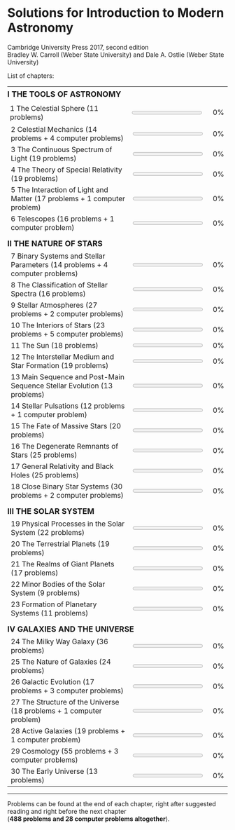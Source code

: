 # Solutions for Introduction to Modern Astronomy

Cambridge University Press 2017, second edition  
Bradley W. Carroll (Weber State University) and Dale A. Ostlie (Weber State University)

List of chapters:  

<table style="width:100%; border-collapse:collapse; border:none;">
  <!-- I THE TOOLS OF ASTRONOMY -->
  <tr>
    <td colspan="3" style="border:none; font-weight:bold; font-size:1.1em; padding:6px 0;">
      I THE TOOLS OF ASTRONOMY
    </td>
  </tr>
  <tr>
    <td style="width:60%; padding:6px; border:none;">1 The Celestial Sphere (11 problems)</td>
    <td style="width:30%; padding:6px; border:none;"><progress value="0" max="100"></progress></td>
    <td style="width:10%; text-align:right; white-space:nowrap; border:none;">0%</td>
  </tr>
  <tr>
    <td style="border:none;">2 Celestial Mechanics (14 problems + 4 computer problems)</td>
    <td style="border:none;"><progress value="0" max="100"></progress></td>
    <td style="border:none; text-align:right;">0%</td>
  </tr>
  <tr>
    <td style="border:none;">3 The Continuous Spectrum of Light (19 problems)</td>
    <td style="border:none;"><progress value="0" max="100"></progress></td>
    <td style="border:none; text-align:right;">0%</td>
  </tr>
  <tr>
    <td style="border:none;">4 The Theory of Special Relativity (19 problems)</td>
    <td style="border:none;"><progress value="0" max="100"></progress></td>
    <td style="border:none; text-align:right;">0%</td>
  </tr>
  <tr>
    <td style="border:none;">5 The Interaction of Light and Matter (17 problems + 1 computer problem)</td>
    <td style="border:none;"><progress value="0" max="100"></progress></td>
    <td style="border:none; text-align:right;">0%</td>
  </tr>
  <tr>
    <td style="border:none;">6 Telescopes (16 problems + 1 computer problem)</td>
    <td style="border:none;"><progress value="0" max="100"></progress></td>
    <td style="border:none; text-align:right;">0%</td>
  </tr>

  <!-- II THE NATURE OF STARS -->
  <tr>
    <td colspan="3" style="border:none; font-weight:bold; font-size:1.1em; padding:12px 0 6px 0;">
      II THE NATURE OF STARS
    </td>
  </tr>
  <tr><td style="border:none;">7 Binary Systems and Stellar Parameters (14 problems + 4 computer problems)</td><td style="border:none;"><progress value="0" max="100"></progress></td><td style="border:none; text-align:right;">0%</td></tr>
  <tr><td style="border:none;">8 The Classification of Stellar Spectra (16 problems)</td><td style="border:none;"><progress value="0" max="100"></progress></td><td style="border:none; text-align:right;">0%</td></tr>
  <tr><td style="border:none;">9 Stellar Atmospheres (27 problems + 2 computer problems)</td><td style="border:none;"><progress value="0" max="100"></progress></td><td style="border:none; text-align:right;">0%</td></tr>
  <tr><td style="border:none;">10 The Interiors of Stars (23 problems + 5 computer problems)</td><td style="border:none;"><progress value="0" max="100"></progress></td><td style="border:none; text-align:right;">0%</td></tr>
  <tr><td style="border:none;">11 The Sun (18 problems)</td><td style="border:none;"><progress value="0" max="100"></progress></td><td style="border:none; text-align:right;">0%</td></tr>
  <tr><td style="border:none;">12 The Interstellar Medium and Star Formation (19 problems)</td><td style="border:none;"><progress value="0" max="100"></progress></td><td style="border:none; text-align:right;">0%</td></tr>
  <tr><td style="border:none;">13 Main Sequence and Post-Main Sequence Stellar Evolution (13 problems)</td><td style="border:none;"><progress value="0" max="100"></progress></td><td style="border:none; text-align:right;">0%</td></tr>
  <tr><td style="border:none;">14 Stellar Pulsations (12 problems + 1 computer problem)</td><td style="border:none;"><progress value="0" max="100"></progress></td><td style="border:none; text-align:right;">0%</td></tr>
  <tr><td style="border:none;">15 The Fate of Massive Stars (20 problems)</td><td style="border:none;"><progress value="0" max="100"></progress></td><td style="border:none; text-align:right;">0%</td></tr>
  <tr><td style="border:none;">16 The Degenerate Remnants of Stars (25 problems)</td><td style="border:none;"><progress value="0" max="100"></progress></td><td style="border:none; text-align:right;">0%</td></tr>
  <tr><td style="border:none;">17 General Relativity and Black Holes (25 problems)</td><td style="border:none;"><progress value="0" max="100"></progress></td><td style="border:none; text-align:right;">0%</td></tr>
  <tr><td style="border:none;">18 Close Binary Star Systems (30 problems + 2 computer problems)</td><td style="border:none;"><progress value="0" max="100"></progress></td><td style="border:none; text-align:right;">0%</td></tr>

  <!-- III THE SOLAR SYSTEM -->
  <tr>
    <td colspan="3" style="border:none; font-weight:bold; font-size:1.1em; padding:12px 0 6px 0;">
      III THE SOLAR SYSTEM
    </td>
  </tr>
  <tr><td style="border:none;">19 Physical Processes in the Solar System (22 problems)</td><td style="border:none;"><progress value="0" max="100"></progress></td><td style="border:none; text-align:right;">0%</td></tr>
  <tr><td style="border:none;">20 The Terrestrial Planets (19 problems)</td><td style="border:none;"><progress value="0" max="100"></progress></td><td style="border:none; text-align:right;">0%</td></tr>
  <tr><td style="border:none;">21 The Realms of Giant Planets (17 problems)</td><td style="border:none;"><progress value="0" max="100"></progress></td><td style="border:none; text-align:right;">0%</td></tr>
  <tr><td style="border:none;">22 Minor Bodies of the Solar System (9 problems)</td><td style="border:none;"><progress value="0" max="100"></progress></td><td style="border:none; text-align:right;">0%</td></tr>
  <tr><td style="border:none;">23 Formation of Planetary Systems (11 problems)</td><td style="border:none;"><progress value="0" max="100"></progress></td><td style="border:none; text-align:right;">0%</td></tr>

  <!-- IV GALAXIES AND THE UNIVERSE -->
  <tr>
    <td colspan="3" style="border:none; font-weight:bold; font-size:1.1em; padding:12px 0 6px 0;">
      IV GALAXIES AND THE UNIVERSE
    </td>
  </tr>
  <tr><td style="border:none;">24 The Milky Way Galaxy (36 problems)</td><td style="border:none;"><progress value="0" max="100"></progress></td><td style="border:none; text-align:right;">0%</td></tr>
  <tr><td style="border:none;">25 The Nature of Galaxies (24 problems)</td><td style="border:none;"><progress value="0" max="100"></progress></td><td style="border:none; text-align:right;">0%</td></tr>
  <tr><td style="border:none;">26 Galactic Evolution (17 problems + 3 computer problems)</td><td style="border:none;"><progress value="0" max="100"></progress></td><td style="border:none; text-align:right;">0%</td></tr>
  <tr><td style="border:none;">27 The Structure of the Universe (18 problems + 1 computer problem)</td><td style="border:none;"><progress value="0" max="100"></progress></td><td style="border:none; text-align:right;">0%</td></tr>
  <tr><td style="border:none;">28 Active Galaxies (19 problems + 1 computer problem)</td><td style="border:none;"><progress value="0" max="100"></progress></td><td style="border:none; text-align:right;">0%</td></tr>
  <tr><td style="border:none;">29 Cosmology (55 problems + 3 computer problems)</td><td style="border:none;"><progress value="0" max="100"></progress></td><td style="border:none; text-align:right;">0%</td></tr>
  <tr><td style="border:none;">30 The Early Universe (13 problems)</td><td style="border:none;"><progress value="0" max="100"></progress></td><td style="border:none; text-align:right;">0%</td></tr>
</table>

---

Problems can be found at the end of each chapter, right after suggested reading and right before the next chapter  
(**488 problems and 28 computer problems altogether**).
